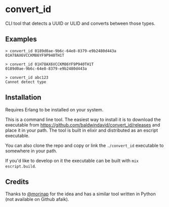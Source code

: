 # convert_id

CLI tool that detects a UUID or ULID and converts between those types.

## Examples

    > convert_id 0189d0ae-9b6c-64e8-8379-e9b2480d443a
    01H78AX6VCCKM86YF9P940TH1T

    > convert_id 01H78AX6VCCKM86YF9P940TH1T
    0189d0ae-9b6c-64e8-8379-e9b2480d443a

    > convert_id abc123
    Cannot detect type

## Installation

Requires Erlang to be installed on your system.

This is a command line tool. The easiest way to install it is to download the executable from https://github.com/baldwindavid/convert_id/releases and place it in your path. The tool is built in elixir and distributed as an escript executable.

You can also clone the repo and copy or link the `./convert_id` executable to somewhere in your path. 

If you'd like to develop on it the executable can be built with `mix escript.build`.

## Credits

Thanks to [@morinap](https://github.com/morinap) for the idea and has a similar tool written in Python (not available on Github afaik).